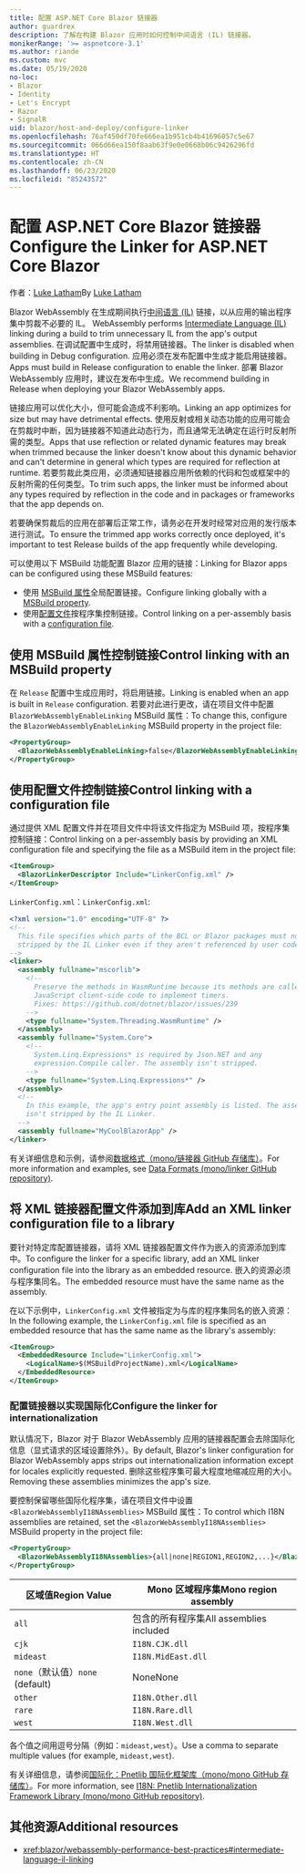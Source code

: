 ```yaml
---
title: 配置 ASP.NET Core Blazor 链接器
author: guardrex
description: 了解在构建 Blazor 应用时如何控制中间语言 (IL) 链接器。
monikerRange: '>= aspnetcore-3.1'
ms.author: riande
ms.custom: mvc
ms.date: 05/19/2020
no-loc:
- Blazor
- Identity
- Let's Encrypt
- Razor
- SignalR
uid: blazor/host-and-deploy/configure-linker
ms.openlocfilehash: 76af450df70fe666ea1b951cb4b41696057c5e67
ms.sourcegitcommit: 066d66ea150f8aab63f9e0e0668b06c9426296fd
ms.translationtype: HT
ms.contentlocale: zh-CN
ms.lasthandoff: 06/23/2020
ms.locfileid: "85243572"
---
```

# <a name="configure-the-linker-for-aspnet-core-blazor"></a><span data-ttu-id="d647e-103">配置 ASP.NET Core Blazor 链接器</span><span class="sxs-lookup"><span data-stu-id="d647e-103">Configure the Linker for ASP.NET Core Blazor</span></span>

<span data-ttu-id="d647e-104">作者：[Luke Latham](https://github.com/guardrex)</span><span class="sxs-lookup"><span data-stu-id="d647e-104">By [Luke Latham](https://github.com/guardrex)</span></span>

Blazor<span data-ttu-id="d647e-105"> WebAssembly 在生成期间执行[中间语言 (IL)](/dotnet/standard/managed-code#intermediate-language--execution) 链接，以从应用的输出程序集中剪裁不必要的 IL。</span><span class="sxs-lookup"><span data-stu-id="d647e-105"> WebAssembly performs [Intermediate Language (IL)](/dotnet/standard/managed-code#intermediate-language--execution) linking during a build to trim unnecessary IL from the app's output assemblies.</span></span> <span data-ttu-id="d647e-106">在调试配置中生成时，将禁用链接器。</span><span class="sxs-lookup"><span data-stu-id="d647e-106">The linker is disabled when building in Debug configuration.</span></span> <span data-ttu-id="d647e-107">应用必须在发布配置中生成才能启用链接器。</span><span class="sxs-lookup"><span data-stu-id="d647e-107">Apps must build in Release configuration to enable the linker.</span></span> <span data-ttu-id="d647e-108">部署 Blazor WebAssembly 应用时，建议在发布中生成。</span><span class="sxs-lookup"><span data-stu-id="d647e-108">We recommend building in Release when deploying your Blazor WebAssembly apps.</span></span> 

<span data-ttu-id="d647e-109">链接应用可以优化大小，但可能会造成不利影响。</span><span class="sxs-lookup"><span data-stu-id="d647e-109">Linking an app optimizes for size but may have detrimental effects.</span></span> <span data-ttu-id="d647e-110">使用反射或相关动态功能的应用可能会在剪裁时中断，因为链接器不知道此动态行为，而且通常无法确定在运行时反射所需的类型。</span><span class="sxs-lookup"><span data-stu-id="d647e-110">Apps that use reflection or related dynamic features may break when trimmed because the linker doesn't know about this dynamic behavior and can't determine in general which types are required for reflection at runtime.</span></span> <span data-ttu-id="d647e-111">若要剪裁此类应用，必须通知链接器应用所依赖的代码和包或框架中的反射所需的任何类型。</span><span class="sxs-lookup"><span data-stu-id="d647e-111">To trim such apps, the linker must be informed about any types required by reflection in the code and in packages or frameworks that the app depends on.</span></span> 

<span data-ttu-id="d647e-112">若要确保剪裁后的应用在部署后正常工作，请务必在开发时经常对应用的发行版本进行测试。</span><span class="sxs-lookup"><span data-stu-id="d647e-112">To ensure the trimmed app works correctly once deployed, it's important to test Release builds of the app frequently while developing.</span></span>

<span data-ttu-id="d647e-113">可以使用以下 MSBuild 功能配置 Blazor 应用的链接：</span><span class="sxs-lookup"><span data-stu-id="d647e-113">Linking for Blazor apps can be configured using these MSBuild features:</span></span>

* <span data-ttu-id="d647e-114">使用 [MSBuild 属性](#control-linking-with-an-msbuild-property)全局配置链接。</span><span class="sxs-lookup"><span data-stu-id="d647e-114">Configure linking globally with a [MSBuild property](#control-linking-with-an-msbuild-property).</span></span>
* <span data-ttu-id="d647e-115">使用[配置文件](#control-linking-with-a-configuration-file)按程序集控制链接。</span><span class="sxs-lookup"><span data-stu-id="d647e-115">Control linking on a per-assembly basis with a [configuration file](#control-linking-with-a-configuration-file).</span></span>

## <a name="control-linking-with-an-msbuild-property"></a><span data-ttu-id="d647e-116">使用 MSBuild 属性控制链接</span><span class="sxs-lookup"><span data-stu-id="d647e-116">Control linking with an MSBuild property</span></span>

<span data-ttu-id="d647e-117">在 `Release` 配置中生成应用时，将启用链接。</span><span class="sxs-lookup"><span data-stu-id="d647e-117">Linking is enabled when an app is built in `Release` configuration.</span></span> <span data-ttu-id="d647e-118">若要对此进行更改，请在项目文件中配置 `BlazorWebAssemblyEnableLinking` MSBuild 属性：</span><span class="sxs-lookup"><span data-stu-id="d647e-118">To change this, configure the `BlazorWebAssemblyEnableLinking` MSBuild property in the project file:</span></span>

```xml
<PropertyGroup>
  <BlazorWebAssemblyEnableLinking>false</BlazorWebAssemblyEnableLinking>
</PropertyGroup>
```

## <a name="control-linking-with-a-configuration-file"></a><span data-ttu-id="d647e-119">使用配置文件控制链接</span><span class="sxs-lookup"><span data-stu-id="d647e-119">Control linking with a configuration file</span></span>

<span data-ttu-id="d647e-120">通过提供 XML 配置文件并在项目文件中将该文件指定为 MSBuild 项，按程序集控制链接：</span><span class="sxs-lookup"><span data-stu-id="d647e-120">Control linking on a per-assembly basis by providing an XML configuration file and specifying the file as a MSBuild item in the project file:</span></span>

```xml
<ItemGroup>
  <BlazorLinkerDescriptor Include="LinkerConfig.xml" />
</ItemGroup>
```

<span data-ttu-id="d647e-121">`LinkerConfig.xml`：</span><span class="sxs-lookup"><span data-stu-id="d647e-121">`LinkerConfig.xml`:</span></span>

```xml
<?xml version="1.0" encoding="UTF-8" ?>
<!--
  This file specifies which parts of the BCL or Blazor packages must not be
  stripped by the IL Linker even if they aren't referenced by user code.
-->
<linker>
  <assembly fullname="mscorlib">
    <!--
      Preserve the methods in WasmRuntime because its methods are called by 
      JavaScript client-side code to implement timers.
      Fixes: https://github.com/dotnet/blazor/issues/239
    -->
    <type fullname="System.Threading.WasmRuntime" />
  </assembly>
  <assembly fullname="System.Core">
    <!--
      System.Linq.Expressions* is required by Json.NET and any 
      expression.Compile caller. The assembly isn't stripped.
    -->
    <type fullname="System.Linq.Expressions*" />
  </assembly>
  <!--
    In this example, the app's entry point assembly is listed. The assembly
    isn't stripped by the IL Linker.
  -->
  <assembly fullname="MyCoolBlazorApp" />
</linker>
```

<span data-ttu-id="d647e-122">有关详细信息和示例，请参阅[数据格式（mono/链接器 GitHub 存储库）](https://github.com/mono/linker/blob/master/docs/data-formats.md)。</span><span class="sxs-lookup"><span data-stu-id="d647e-122">For more information and examples, see [Data Formats (mono/linker GitHub repository)](https://github.com/mono/linker/blob/master/docs/data-formats.md).</span></span>

## <a name="add-an-xml-linker-configuration-file-to-a-library"></a><span data-ttu-id="d647e-123">将 XML 链接器配置文件添加到库</span><span class="sxs-lookup"><span data-stu-id="d647e-123">Add an XML linker configuration file to a library</span></span>

<span data-ttu-id="d647e-124">要针对特定库配置链接器，请将 XML 链接器配置文件作为嵌入的资源添加到库中。</span><span class="sxs-lookup"><span data-stu-id="d647e-124">To configure the linker for a specific library, add an XML linker configuration file into the library as an embedded resource.</span></span> <span data-ttu-id="d647e-125">嵌入的资源必须与程序集同名。</span><span class="sxs-lookup"><span data-stu-id="d647e-125">The embedded resource must have the same name as the assembly.</span></span>

<span data-ttu-id="d647e-126">在以下示例中，`LinkerConfig.xml` 文件被指定为与库的程序集同名的嵌入资源：</span><span class="sxs-lookup"><span data-stu-id="d647e-126">In the following example, the `LinkerConfig.xml` file is specified as an embedded resource that has the same name as the library's assembly:</span></span>

```xml
<ItemGroup>
  <EmbeddedResource Include="LinkerConfig.xml">
    <LogicalName>$(MSBuildProjectName).xml</LogicalName>
  </EmbeddedResource>
</ItemGroup>
```

### <a name="configure-the-linker-for-internationalization"></a><span data-ttu-id="d647e-127">配置链接器以实现国际化</span><span class="sxs-lookup"><span data-stu-id="d647e-127">Configure the linker for internationalization</span></span>

<span data-ttu-id="d647e-128">默认情况下，Blazor 对于 Blazor WebAssembly 应用的链接器配置会去除国际化信息（显式请求的区域设置除外）。</span><span class="sxs-lookup"><span data-stu-id="d647e-128">By default, Blazor's linker configuration for Blazor WebAssembly apps strips out internationalization information except for locales explicitly requested.</span></span> <span data-ttu-id="d647e-129">删除这些程序集可最大程度地缩减应用的大小。</span><span class="sxs-lookup"><span data-stu-id="d647e-129">Removing these assemblies minimizes the app's size.</span></span>

<span data-ttu-id="d647e-130">要控制保留哪些国际化程序集，请在项目文件中设置 `<BlazorWebAssemblyI18NAssemblies>` MSBuild 属性：</span><span class="sxs-lookup"><span data-stu-id="d647e-130">To control which I18N assemblies are retained, set the `<BlazorWebAssemblyI18NAssemblies>` MSBuild property in the project file:</span></span>

```xml
<PropertyGroup>
  <BlazorWebAssemblyI18NAssemblies>{all|none|REGION1,REGION2,...}</BlazorWebAssemblyI18NAssemblies>
</PropertyGroup>
```

| <span data-ttu-id="d647e-131">区域值</span><span class="sxs-lookup"><span data-stu-id="d647e-131">Region Value</span></span>     | <span data-ttu-id="d647e-132">Mono 区域程序集</span><span class="sxs-lookup"><span data-stu-id="d647e-132">Mono region assembly</span></span>    |
| ---------------- | ----------------------- |
| `all`            | <span data-ttu-id="d647e-133">包含的所有程序集</span><span class="sxs-lookup"><span data-stu-id="d647e-133">All assemblies included</span></span> |
| `cjk`            | `I18N.CJK.dll`          |
| `mideast`        | `I18N.MidEast.dll`      |
| <span data-ttu-id="d647e-134">`none`（默认值）</span><span class="sxs-lookup"><span data-stu-id="d647e-134">`none` (default)</span></span> | <span data-ttu-id="d647e-135">None</span><span class="sxs-lookup"><span data-stu-id="d647e-135">None</span></span>                    |
| `other`          | `I18N.Other.dll`        |
| `rare`           | `I18N.Rare.dll`         |
| `west`           | `I18N.West.dll`         |

<span data-ttu-id="d647e-136">各个值之间用逗号分隔（例如：`mideast,west`）。</span><span class="sxs-lookup"><span data-stu-id="d647e-136">Use a comma to separate multiple values (for example, `mideast,west`).</span></span>

<span data-ttu-id="d647e-137">有关详细信息，请参阅[国际化：Pnetlib 国际化框架库（mono/mono GitHub 存储库）](https://github.com/mono/mono/tree/master/mcs/class/I18N)。</span><span class="sxs-lookup"><span data-stu-id="d647e-137">For more information, see [I18N: Pnetlib Internationalization Framework Library (mono/mono GitHub repository)](https://github.com/mono/mono/tree/master/mcs/class/I18N).</span></span>

## <a name="additional-resources"></a><span data-ttu-id="d647e-138">其他资源</span><span class="sxs-lookup"><span data-stu-id="d647e-138">Additional resources</span></span>

* <xref:blazor/webassembly-performance-best-practices#intermediate-language-il-linking>

